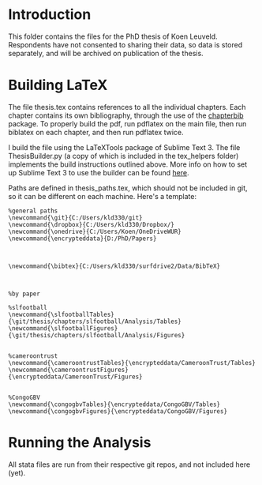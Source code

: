# Introduction

This folder contains the files for the PhD thesis of Koen Leuveld. Respondents have not consented to sharing their data, so data is stored separately, and will be archived on publication of the thesis.


# Building LaTeX

The file thesis.tex contains references to all the individual chapters. Each chapter contains its own bibliography, through the use of the [chapterbib](https://www.ctan.org/pkg/chapterbib) package. To properly build the pdf, run pdflatex on the main file, then run biblatex on each chapter, and then run pdflatex twice.

I build the file using the LaTeXTools package of Sublime Text 3. The file ThesisBuilder.py (a copy of which is included in the tex_helpers folder) implements the build instructions outlined above. More info on how to set up Sublime Text 3 to use the builder can be found [here](https://stmorse.github.io/journal/Thesis-writeup.html). 

Paths are defined in thesis_paths.tex, which should not be included in git, so it can be different on each machine. Here's a template:

```
%general paths
\newcommand{\git}{C:/Users/kld330/git}
\newcommand{\dropbox}{C:/Users/kld330/Dropbox/}
\newcommand{\onedrive}{C:/Users/Koen/OneDriveWUR}
\newcommand{\encrypteddata}{D:/PhD/Papers}



\newcommand{\bibtex}{C:/Users/kld330/surfdrive2/Data/BibTeX}



%by paper

%slfootball
\newcommand{\slfootballTables}{\git/thesis/chapters/slfootball/Analysis/Tables}
\newcommand{\slfootballFigures}{\git/thesis/chapters/slfootball/Analysis/Figures}


%cameroontrust
\newcommand{\cameroontrustTables}{\encrypteddata/CameroonTrust/Tables}
\newcommand{\cameroontrustFigures}{\encrypteddata/CameroonTrust/Figures}


%CongoGBV
\newcommand{\congogbvTables}{\encrypteddata/CongoGBV/Tables}
\newcommand{\congogbvFigures}{\encrypteddata/CongoGBV/Figures}

```

# Running the Analysis

All stata files are run from their respective git repos, and not included here (yet).
